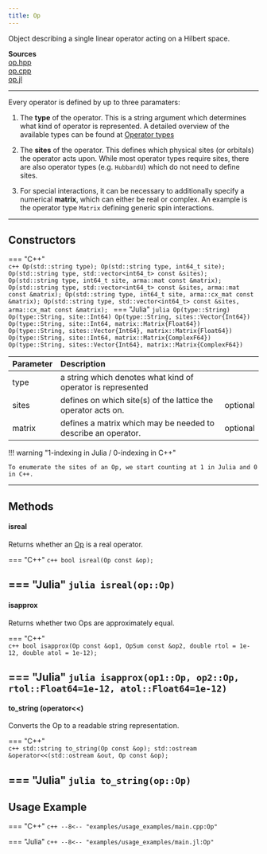 ```yaml
---
title: Op
---
```


Object describing a single linear operator acting on a Hilbert space.

**Sources**<br>
[op.hpp](https://github.com/awietek/xdiag/blob/main/xdiag/operators/op.hpp)<br>
[op.cpp](https://github.com/awietek/xdiag/blob/main/xdiag/operators/op.cpp)<br>
[op.jl](https://github.com/awietek/XDiag.jl/blob/main/src/operators/op.jl)

---

Every operator is defined by up to three paramaters:

1. The **type** of the operator. This is a string argument which determines what kind of operator is represented. A detailed overview of the available types can be found at [Operator types](operator_types.md)

2. The **sites** of the operator. This defines which physical sites (or orbitals) the operator acts upon. While most operator types require sites, there are also operator types (e.g. `HubbardU`) which do not need to define sites.

3. For special interactions, it can be necessary to additionally specify a numerical **matrix**, which can either be real or complex. An example is the operator type `Matrix` defining generic spin interactions.

---

## Constructors

=== "C++"	
	```c++
	Op(std::string type);
	Op(std::string type, int64_t site);
	Op(std::string type, std::vector<int64_t> const &sites);
	Op(std::string type, int64_t site, arma::mat const &matrix);
	Op(std::string type, std::vector<int64_t> const &sites, arma::mat const &matrix);
	Op(std::string type, int64_t site, arma::cx_mat const &matrix);
	Op(std::string type, std::vector<int64_t> const &sites, arma::cx_mat const &matrix);
	```
=== "Julia"
	```julia
	Op(type::String)
	Op(type::String, site::Int64)
	Op(type::String, sites::Vector{Int64})
	Op(type::String, site::Int64, matrix::Matrix{Float64})
	Op(type::String, sites::Vector{Int64}, matrix::Matrix{Float64})
	Op(type::String, site::Int64, matrix::Matrix{ComplexF64})
	Op(type::String, sites::Vector{Int64}, matrix::Matrix{ComplexF64})
	```

| Parameter | Description                                                   |          |
|:----------|:--------------------------------------------------------------|----------|
| type      | a string which denotes what kind of operator is represented   |          |
| sites     | defines on which site(s) of the lattice the operator acts on. | optional |
| matrix    | defines a matrix which may be needed to describe an operator. | optional |

!!! warning "1-indexing in Julia / 0-indexing in C++"

	To enumerate the sites of an Op, we start counting at 1 in Julia and 0 in C++.

--- 

## Methods

#### isreal

Returns whether an [Op](op.md) is a real operator.

=== "C++"
	```c++
    bool isreal(Op const &op);
	```

=== "Julia"
	```julia
    isreal(op::Op)
	```
---

#### isapprox

Returns whether two Ops are approximately equal.
	
=== "C++"	
	```c++
	bool isapprox(Op const &op1, OpSum const &op2, double rtol = 1e-12,
	              double atol = 1e-12);
	```

=== "Julia"
	```julia
	isapprox(op1::Op, op2::Op, rtol::Float64=1e-12, atol::Float64=1e-12)
	```
---

#### to_string (operator<<)

Converts the Op to a readable string representation.
	
=== "C++"	
	```c++
	std::string to_string(Op const &op);
	std::ostream &operator<<(std::ostream &out, Op const &op);
	```

=== "Julia"
	```julia
	to_string(op::Op)
	```
---
## Usage Example

=== "C++"
	```c++
	--8<-- "examples/usage_examples/main.cpp:Op"
	```

=== "Julia"
	```c++
	--8<-- "examples/usage_examples/main.jl:Op"
	```
